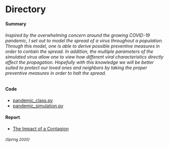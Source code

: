 # Directory

#### Summary
###### Inspired by the overwhelming concern around the growing COVID-19 pandemic, I set out to model the spread of a virus throughout a population. Through this model, one is able to derive possible preventive measures in order to contain the spread. In addition, the multiple parameters of the simulated virus allow one to view how different viral characteristics directly affect the propagation. Hopefully with this knowledge we will be better suited to protect our loved ones and neighbors by taking the proper preventive measures in order to halt the spread.

#### Code
- [pandemic_class.py](https://github.com/brownlk99/Research-and-Projects/blob/main/The%20Impact%20of%20a%20Contagion/pandemic_class.py)
- [pandemic_simulation.py](https://github.com/brownlk99/Research-and-Projects/blob/main/The%20Impact%20of%20a%20Contagion/pandemic_sim.py)

#### Report
- [The Impact of a Contagion](https://github.com/brownlk99/Research-and-Projects/blob/main/The%20Impact%20of%20a%20Contagion/COGS%20320%20Pandemic%20Simulation%20(1).pdf)


###### <sub> *(Spring 2020)* </sub>
